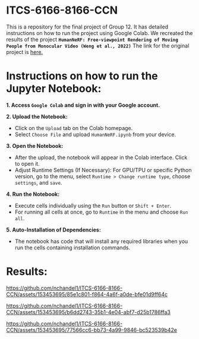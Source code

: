 # ITCS-6166-8166-CCN
This is a repository for the final project of Group 12. It has detailed instructions on how to run the project using Google Colab.
We recreated the results of the project **```HumanNeRF: Free-viewpoint Rendering of Moving People from Monocular Video (Weng et al., 2022)```**
The link for the original project is [here.](https://grail.cs.washington.edu/projects/humannerf/)

# Instructions on how to run the Jupyter Notebook:
**1. Access ```Google Colab``` and sign in with your Google account.**

**2. Upload the Notebook:**
  - Click on the ```Upload``` tab on the Colab homepage.
  - Select ```Choose File``` and upload ```HumanNeRF.ipynb``` from your device.

**3. Open the Notebook:**
  - After the upload, the notebook will appear in the Colab interface. Click to open it.
  - Adjust Runtime Settings (If Necessary): For GPU/TPU or specific Python version, go to the menu, select ```Runtime > Change runtime type```, choose ```settings```, and ```save```.

**4. Run the Notebook:**
  - Execute cells individually using the ```Run``` button or ```Shift + Enter```.
  - For running all cells at once, go to ```Runtime``` in the menu and choose ```Run all```.

**5. Auto-Installation of Dependencies:**
  - The notebook has code that will install any required libraries when you run the cells containing installation commands.


# Results:


https://github.com/nchandel1/ITCS-6166-8166-CCN/assets/153453695/85e1c801-f864-4a6f-a0de-bfe01d9ff64c



https://github.com/nchandel1/ITCS-6166-8166-CCN/assets/153453695/b6dd2743-35b1-4e04-abf7-d25b1786ffa3



https://github.com/nchandel1/ITCS-6166-8166-CCN/assets/153453695/77566cc6-bb73-4a99-9846-bc523539b42e

